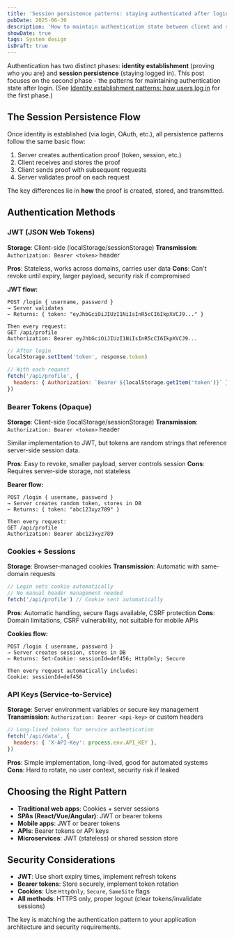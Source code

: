 ```yaml
---
title: 'Session persistence patterns: staying authenticated after login'
pubDate: 2025-06-30
description: 'How to maintain authentication state between client and server after identity is established.'
showDate: true
tags: System design
isDraft: true
---
```


Authentication has two distinct phases: **identity establishment** (proving who you are) and **session persistence** (staying logged in). This post focuses on the second phase - the patterns for maintaining authentication state after login. (See [Identity establishment patterns: how users log in](/blog/2025/identity-establishment-patterns) for the first phase.)

## The Session Persistence Flow

Once identity is established (via login, OAuth, etc.), all persistence patterns follow the same basic flow:

1. Server creates authentication proof (token, session, etc.)
2. Client receives and stores the proof
3. Client sends proof with subsequent requests
4. Server validates proof on each request

The key differences lie in **how** the proof is created, stored, and transmitted.

## Authentication Methods

### JWT (JSON Web Tokens)

**Storage**: Client-side (localStorage/sessionStorage)
**Transmission**: `Authorization: Bearer <token>` header

**Pros**: Stateless, works across domains, carries user data
**Cons**: Can't revoke until expiry, larger payload, security risk if compromised

**JWT flow:**

```
POST /login { username, password }
→ Server validates
← Returns: { token: "eyJhbGciOiJIUzI1NiIsInR5cCI6IkpXVCJ9..." }

Then every request:
GET /api/profile
Authorization: Bearer eyJhbGciOiJIUzI1NiIsInR5cCI6IkpXVCJ9...
```

```javascript
// After login
localStorage.setItem('token', response.token)

// With each request
fetch('/api/profile', {
  headers: { Authorization: `Bearer ${localStorage.getItem('token')}` },
})
```

### Bearer Tokens (Opaque)

**Storage**: Client-side (localStorage/sessionStorage)
**Transmission**: `Authorization: Bearer <token>` header

Similar implementation to JWT, but tokens are random strings that reference server-side session data.

**Pros**: Easy to revoke, smaller payload, server controls session
**Cons**: Requires server-side storage, not stateless

**Bearer flow:**

```
POST /login { username, password }
→ Server creates random token, stores in DB
← Returns: { token: "abc123xyz789" }

Then every request:
GET /api/profile
Authorization: Bearer abc123xyz789
```

### Cookies + Sessions

**Storage**: Browser-managed cookies
**Transmission**: Automatic with same-domain requests

```javascript
// Login sets cookie automatically
// No manual header management needed
fetch('/api/profile') // Cookie sent automatically
```

**Pros**: Automatic handling, secure flags available, CSRF protection
**Cons**: Domain limitations, CSRF vulnerability, not suitable for mobile APIs

**Cookies flow:**

```
POST /login { username, password }
→ Server creates session, stores in DB
← Returns: Set-Cookie: sessionId=def456; HttpOnly; Secure

Then every request automatically includes:
Cookie: sessionId=def456
```

### API Keys (Service-to-Service)

**Storage**: Server environment variables or secure key management
**Transmission**: `Authorization: Bearer <api-key>` or custom headers

```javascript
// Long-lived tokens for service authentication
fetch('/api/data', {
  headers: { 'X-API-Key': process.env.API_KEY },
})
```

**Pros**: Simple implementation, long-lived, good for automated systems
**Cons**: Hard to rotate, no user context, security risk if leaked

## Choosing the Right Pattern

- **Traditional web apps**: Cookies + server sessions
- **SPAs (React/Vue/Angular)**: JWT or bearer tokens
- **Mobile apps**: JWT or bearer tokens
- **APIs**: Bearer tokens or API keys
- **Microservices**: JWT (stateless) or shared session store

## Security Considerations

- **JWT**: Use short expiry times, implement refresh tokens
- **Bearer tokens**: Store securely, implement token rotation
- **Cookies**: Use `HttpOnly`, `Secure`, `SameSite` flags
- **All methods**: HTTPS only, proper logout (clear tokens/invalidate sessions)

The key is matching the authentication pattern to your application architecture and security requirements.

